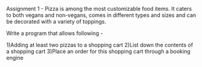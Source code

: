 Assignment 1 - Pizza is among the most customizable food items. It caters to both vegans and non-vegans, comes in different types and sizes and can be decorated with a variety of toppings.

Write a program that allows following -

1)Adding at least two pizzas to a shopping cart
2)List down the contents of a shopping cart
3)Place an order for this shopping cart through a booking engine